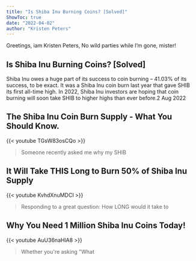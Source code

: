 ```yaml
---
title: "Is Shiba Inu Burning Coins? [Solved]"
ShowToc: true 
date: "2022-04-02"
author: "Kristen Peters" 
---
```


Greetings, iam Kristen Peters, No wild parties while I’m gone, mister!
## Is Shiba Inu Burning Coins? [Solved]
 Shiba Inu owes a huge part of its success to coin burning – 41.03% of its success, to be exact. It was a Shiba Inu coin burn last year that gave SHIB its first all-time high. In 2022, Shiba Inu investors are hoping that coin burning will soon take SHIB to higher highs than ever before.2 Aug 2022

## The Shiba Inu Coin Burn Supply - What You Should Know.
{{< youtube TGsW83osCQo >}}
>Someone recently asked me why my SHIB 

## It Will Take THIS Long to Burn 50% of Shiba Inu Supply
{{< youtube KvhdXnuMDCI >}}
>Responding to a great question: How LONG would it take to 

## Why You Need 1 Million Shiba Inu Coins Today!
{{< youtube AuU36naHlA8 >}}
>Whether you're asking "What 

